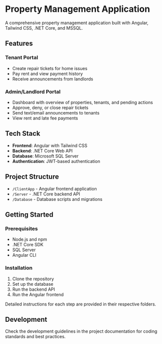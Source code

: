 # Property Management Application

A comprehensive property management application built with Angular, Tailwind CSS, .NET Core, and MSSQL.

## Features

### Tenant Portal
- Create repair tickets for home issues
- Pay rent and view payment history
- Receive announcements from landlords

### Admin/Landlord Portal
- Dashboard with overview of properties, tenants, and pending actions
- Approve, deny, or close repair tickets
- Send text/email announcements to tenants
- View rent and late fee payments

## Tech Stack

- **Frontend**: Angular with Tailwind CSS
- **Backend**: .NET Core Web API
- **Database**: Microsoft SQL Server
- **Authentication**: JWT-based authentication

## Project Structure

- `/ClientApp` - Angular frontend application
- `/Server` - .NET Core backend API
- `/Database` - Database scripts and migrations

## Getting Started

### Prerequisites
- Node.js and npm
- .NET Core SDK
- SQL Server
- Angular CLI

### Installation

1. Clone the repository
2. Set up the database
3. Run the backend API
4. Run the Angular frontend

Detailed instructions for each step are provided in their respective folders.

## Development

Check the development guidelines in the project documentation for coding standards and best practices.
